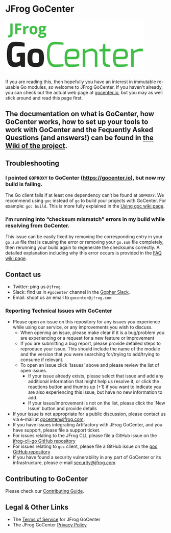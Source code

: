 # JFrog GoCenter
![JFrog GoCenter Logo](./resources/logo.png)


If you are reading this, then hopefully you have an interest in immutable re-usable Go modules, so welcome to JFrog GoCenter.  If
you haven't already, you can check out the actual web page at [gocenter.io](https://gocenter.io), but you may as
well stick around and read this page first.

## The documentation on what is GoCenter, how GoCenter works, how to set up your tools to work with GoCenter and the Fequently Asked Questions (and answers!) can be found in [the Wiki of the project](https://github.com/jfrog/gocenter/wiki).

## Troubleshooting

### I pointed `GOPROXY` to GoCenter (https://gocenter.io), but now my build is failing.

The Go client fails if at least one dependency can’t be found at `GOPROXY`. We recommend using `goc` instead of `go` to build your projects with GoCenter. For example: `goc build`. This is more fully explained in the [Using goc wiki page](https://github.com/jfrog/gocenter/wiki/Using-goc).

### I’m running into “checksum mismatch” errors in my build while resolving from GoCenter.

This issue can be easily fixed by removing the corresponding entry in your `go.sum` file that is causing the error or removing your `go.sum` file completely, then rerunning your build again to regenerate the checksums correctly. A detailed explanation including why this error occurs is provided in the [FAQ wiki page](https://github.com/jfrog/gocenter/wiki/Frequently-Asked-Questions).

## Contact us

* Twitter: ping us `@jfrog`.
* Slack: find us in `#gocenter` channel in the [Gopher Slack](https://invite.slack.golangbridge.org/).
* Email: shoot us an email to `gocenter@jfrog.com`

### Reporting Technical Issues with GoCenter

* Please open an issue on this repository for any issues you experience while using our service, or any improvements you wish to discuss.
  * When opening an issue, please make clear if it is a bug/problem you are experiencing or a request for a new feature or improvement
  * If you are submitting a bug report, please provide detailed steps to reproduce your issue.  This should include the name of the module and the version that you were searching for/trying to add/trying to consume if relevant.
  * To open an issue click 'Issues' above and please review the list of open issues.
    * If your issue already exists, please select that issue and add any additional information that might help us resolve it, or click the reactions button and thumbs up (+1) if you want to indicate you are also experiencing this issue, but have no new information to add.
    * If your issue/improvement is not on the list, please click the 'New Issue' button and provide details
* If your issue is not appropriate for a public discussion, please contact us via e-mail at gocenter@jfrog.com.
* If you have issues integrating Artifactory with JFrog GoCenter, and you have support, please file a support ticket.
* For issues relating to the JFrog CLI, please file a GitHub issue on the [jfrog-cli-go GitHub repository](https://github.com/jfrog/jfrog-cli-go)
* For issues relating to `goc` client, please file a GitHub issue on the [goc GitHub repository](https://github.com/jfrog/goc)
* If you have found a security vulnerability in any part of GoCenter or its infrastructure, please e-mail security@jfrog.com

## Contributing to GoCenter

Please check our [Contributing Guide](https://github.com/jfrog/gocenter/blob/master/CONTRIBUTING.md).

## Legal & Other Links
* The [Terms of Service](https://gocenter.jfrog.com/terms) for JFrog GoCenter
* The JFrog GoCenter [Privacy Policy](https://gocenter.jfrog.com/privacypolicy)
